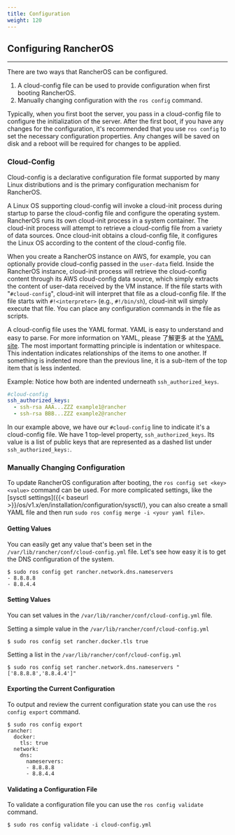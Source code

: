 ```yaml
---
title: Configuration
weight: 120
---
```


## Configuring RancherOS
---
There are two ways that RancherOS can be configured.

1. A cloud-config file can be used to provide configuration when first booting RancherOS.
2. Manually changing configuration with the `ros config` command.

Typically, when you first boot the server, you pass in a cloud-config file to configure the initialization of the server. After the first boot, if you have any changes for the configuration, it's recommended that you use `ros config` to set the necessary configuration properties. Any changes will be saved on disk and a reboot will be required for changes to be applied.

### Cloud-Config

Cloud-config is a declarative configuration file format supported by many Linux distributions and is the primary configuration mechanism for RancherOS.

A Linux OS supporting cloud-config will invoke a cloud-init process during startup to parse the cloud-config file and configure the operating system. RancherOS runs its own cloud-init process in a system container. The cloud-init process will attempt to retrieve a cloud-config file from a variety of data sources. Once cloud-init obtains a cloud-config file, it configures the Linux OS according to the content of the cloud-config file.

When you create a RancherOS instance on AWS, for example, you can optionally provide cloud-config passed in the `user-data` field. Inside the RancherOS instance, cloud-init process will retrieve the cloud-config content through its AWS cloud-config data source, which simply extracts the content of user-data received by the VM instance. If the file starts with "`#cloud-config`", cloud-init will interpret that file as a cloud-config file. If the file starts with `#!<interpreter>` (e.g., `#!/bin/sh`), cloud-init will simply execute that file. You can place any configuration commands in the file as scripts.

A cloud-config file uses the YAML format. YAML is easy to understand and easy to parse. For more information on YAML, please 了解更多 at the [YAML site](http://www.yaml.org/start.html). The most important formatting principle is indentation or whitespace. This indentation indicates relationships of the items to one another. If something is indented more than the previous line, it is a sub-item of the top item that is less indented.

Example: Notice how both are indented underneath `ssh_authorized_keys`.

```yaml
#cloud-config
ssh_authorized_keys:
  - ssh-rsa AAA...ZZZ example1@rancher
  - ssh-rsa BBB...ZZZ example2@rancher
```

In our example above, we have our `#cloud-config` line to indicate it's a cloud-config file. We have 1 top-level property, `ssh_authorized_keys`. Its value is a list of public keys that are represented as a dashed list under `ssh_authorized_keys:`.

### Manually Changing Configuration

To update RancherOS configuration after booting, the `ros config set <key> <value>` command can be used.
For more complicated settings, like the [sysctl settings]({{< baseurl >}}/os/v1.x/en/installation/configuration/sysctl/), you can also create a small YAML file and then run `sudo ros config merge -i <your yaml file>`.

#### Getting Values

You can easily get any value that's been set in the `/var/lib/rancher/conf/cloud-config.yml` file. Let's see how easy it is to get the DNS configuration of the system.

```
$ sudo ros config get rancher.network.dns.nameservers
- 8.8.8.8
- 8.8.4.4
```

#### Setting Values

You can set values in the `/var/lib/rancher/conf/cloud-config.yml` file.

Setting a simple value in the `/var/lib/rancher/conf/cloud-config.yml`

```
$ sudo ros config set rancher.docker.tls true
```

Setting a list in the `/var/lib/rancher/conf/cloud-config.yml`

```
$ sudo ros config set rancher.network.dns.nameservers "['8.8.8.8','8.8.4.4']"
```

#### Exporting the Current Configuration

To output and review the current configuration state you can use the `ros config export` command.

```
$ sudo ros config export
rancher:
  docker:
    tls: true
  network:
    dns:
      nameservers:
      - 8.8.8.8
      - 8.8.4.4
```

#### Validating a Configuration File

To validate a configuration file you can use the `ros config validate` command.

```
$ sudo ros config validate -i cloud-config.yml
```
